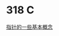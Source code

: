 # 318 C

[指针的一些基本概念](318%20C%2061800b1d88934039a0b2764a4975368d/%E6%8C%87%E9%92%88%E7%9A%84%E4%B8%80%E4%BA%9B%E5%9F%BA%E6%9C%AC%E6%A6%82%E5%BF%B5%200e008c1db0e842b580f735b0f0c6c620.md)